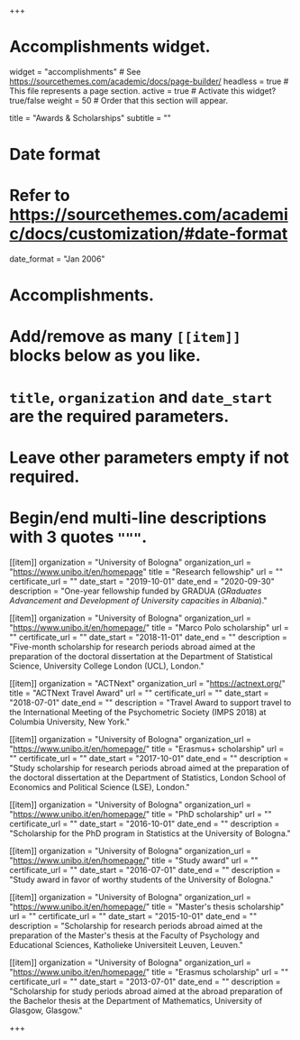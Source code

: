+++
# Accomplishments widget.
widget = "accomplishments"  # See https://sourcethemes.com/academic/docs/page-builder/
headless = true  # This file represents a page section.
active = true  # Activate this widget? true/false
weight = 50  # Order that this section will appear.

title = "Awards & Scholarships"
subtitle = ""

# Date format
#   Refer to https://sourcethemes.com/academic/docs/customization/#date-format
date_format = "Jan 2006"

# Accomplishments.
#   Add/remove as many `[[item]]` blocks below as you like.
#   `title`, `organization` and `date_start` are the required parameters.
#   Leave other parameters empty if not required.
#   Begin/end multi-line descriptions with 3 quotes `"""`.


[[item]]
  organization = "University of Bologna"
  organization_url = "https://www.unibo.it/en/homepage"
  title = "Research fellowship"
  url = ""
  certificate_url = ""
  date_start = "2019-10-01"
  date_end = "2020-09-30"
  description = "One-year fellowship funded by GRADUA (_GRaduates Advancement and Development of University capacities in Albania_)."
  

[[item]]
  organization = "University of Bologna"
  organization_url = "https://www.unibo.it/en/homepage/"
  title = "Marco Polo scholarship"
  url = ""
  certificate_url = ""
  date_start = "2018-11-01"
  date_end = ""
  description = "Five-month scholarship for research periods abroad aimed at the preparation of the doctoral dissertation at the Department of Statistical Science, University College London (UCL), London."
  

[[item]]
  organization = "ACTNext"
  organization_url = "https://actnext.org/"
  title = "ACTNext Travel Award"
  url = ""
  certificate_url = ""
  date_start = "2018-07-01"
  date_end = ""
  description = "Travel Award to support travel to the International Meeting of the Psychometric Society (IMPS 2018) at Columbia University, New York."
  
  
[[item]]
  organization = "University of Bologna"
  organization_url = "https://www.unibo.it/en/homepage/"
  title = "Erasmus+ scholarship"
  url = ""
  certificate_url = ""
  date_start = "2017-10-01"
  date_end = ""
  description = "Study scholarship for research periods abroad aimed at the preparation of the doctoral dissertation at the Department of Statistics, London School of Economics and Political Science (LSE), London."  
  

[[item]]
  organization = "University of Bologna"
  organization_url = "https://www.unibo.it/en/homepage/"
  title = "PhD scholarship"
  url = ""
  certificate_url = ""
  date_start = "2016-10-01"
  date_end = ""
  description = "Scholarship for the PhD program in Statistics at the University of Bologna."


[[item]]
  organization = "University of Bologna"
  organization_url = "https://www.unibo.it/en/homepage/"
  title = "Study award"
  url = ""
  certificate_url = ""
  date_start = "2016-07-01"
  date_end = ""
  description = "Study award in favor of worthy students of the University of Bologna."
  

[[item]]
  organization = "University of Bologna"
  organization_url = "https://www.unibo.it/en/homepage/"
  title = "Master's thesis scholarship"
  url = ""
  certificate_url = ""
  date_start = "2015-10-01"
  date_end = ""
  description = "Scholarship for research periods abroad aimed at the preparation of the Master's thesis at the Faculty of Psychology and Educational Sciences, Katholieke Universiteit Leuven, Leuven."


[[item]]
  organization = "University of Bologna"
  organization_url = "https://www.unibo.it/en/homepage/"
  title = "Erasmus scholarship"
  url = ""
  certificate_url = ""
  date_start = "2013-07-01"
  date_end = ""
  description = "Scholarship for study periods abroad aimed at the abroad preparation of the Bachelor thesis at the Department of Mathematics, University of Glasgow, Glasgow."

+++

